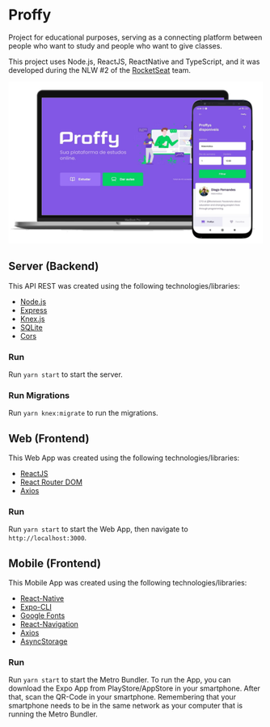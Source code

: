 # Proffy

Project for educational purposes, serving as a connecting platform between people who want to study and people who want to give classes.

This project uses Node.js, ReactJS, ReactNative and TypeScript, and it was developed during the NLW #2 of the [RocketSeat](https://rocketseat.com.br/) team.

![](https://github.com/Henrickqt/proffy/blob/master/assets/proffy.jpg)

## Server (Backend)

This API REST was created using the following technologies/libraries:
- [Node.js](https://nodejs.org/en/)
- [Express](https://expressjs.com/)
- [Knex.js](http://knexjs.org/)
- [SQLite](https://www.npmjs.com/package/sqlite3)
- [Cors](https://www.npmjs.com/package/cors)

### Run
Run `yarn start` to start the server.

### Run Migrations
Run `yarn knex:migrate` to run the migrations.

## Web (Frontend)

This Web App was created using the following technologies/libraries:
- [ReactJS](https://reactjs.org/)
- [React Router DOM](https://reacttraining.com/react-router/web/guides/quick-start)
- [Axios](https://github.com/axios/axios)

### Run
Run `yarn start` to start the Web App, then navigate to `http://localhost:3000`.

## Mobile (Frontend)

This Mobile App was created using the following technologies/libraries:
- [React-Native](https://reactnative.dev/)
- [Expo-CLI](https://docs.expo.io/workflow/expo-cli/)
- [Google Fonts](https://github.com/expo/google-fonts)
- [React-Navigation](https://reactnavigation.org/)
- [Axios](https://github.com/axios/axios)
- [AsyncStorage](https://docs.expo.io/versions/latest/sdk/async-storage/)

### Run
Run `yarn start` to start the Metro Bundler. To run the App, you can download the Expo App from PlayStore/AppStore in your smartphone. After that, scan the QR-Code in your smartphone.
Remembering that your smartphone needs to be in the same network as your computer that is running the Metro Bundler.
